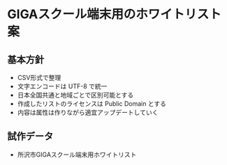 # GIGAスクール端末用のホワイトリスト案

## 基本方針
* CSV形式で整理
* 文字エンコードは UTF-8 で統一
* 日本全国共通と地域ごとで区別可能とする
* 作成したリストのライセンスは Public Domain とする
* 内容は属性は作りながら適宜アップデートしていく

## 試作データ
* 所沢市GIGAスクール端末用ホワイトリスト


